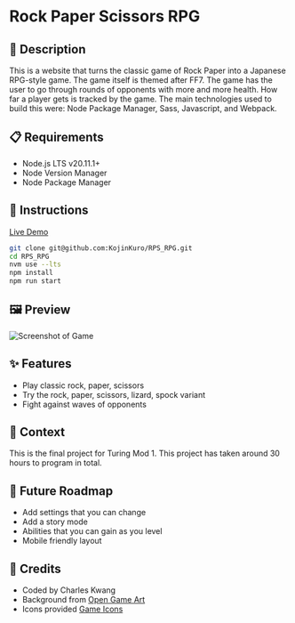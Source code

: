 # Rock Paper Scissors RPG

## 📝 Description

This is a website that turns the classic game of Rock Paper into a Japanese RPG-style game. The game itself is themed after FF7. The game has the user to go through rounds of opponents with more and more health. How far a player gets is tracked by the game. The main technologies used to build this were: Node Package Manager, Sass, Javascript, and Webpack.

## 📋 Requirements

- Node.js LTS v20.11.1+
- Node Version Manager
- Node Package Manager

## 📖 Instructions

[Live Demo](https://kojinkuro.github.io/RPS_RPG/)

```bash
git clone git@github.com:KojinKuro/RPS_RPG.git
cd RPS_RPG
nvm use --lts
npm install
npm run start
```

## 🖼️ Preview

![Screenshot of Game](https://storage.googleapis.com/openscreenshot/n%2Fj%2Fn/lckgwMnjn.png)

## ✨ Features

- Play classic rock, paper, scissors
- Try the rock, paper, scissors, lizard, spock variant
- Fight against waves of opponents

## 🌱 Context

This is the final project for Turing Mod 1. This project has taken around 30 hours to program in total.

## 🚀 Future Roadmap

- Add settings that you can change
- Add a story mode
- Abilities that you can gain as you level
- Mobile friendly layout

## 👏 Credits

- Coded by Charles Kwang
- Background from [Open Game Art](https://opengameart.org/)
- Icons provided [Game Icons](https://game-icons.net/)

